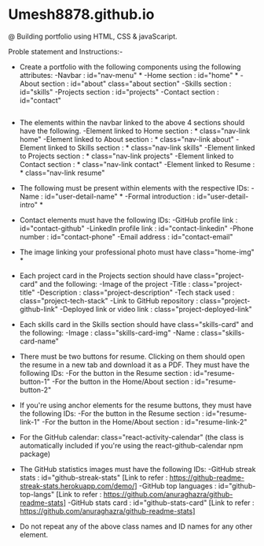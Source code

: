 # Umesh8878.github.io
@ Building portfolio using HTML, CSS & javaScaript.

Proble statement and Instructions:-
* Create a portfolio with the following components using the following attributes:
    -Navbar : id="nav-menu" *
    -Home section : id="home" *
    -About section : id="about" class="about section"
    -Skills section : id="skills"
    -Projects section : id="projects"
    -Contact section : id="contact"
    
<img href="images/navbar.png">

* The elements within the navbar linked to the above 4 sections should have the following.
    -Element linked to Home section : * class="nav-link home"
    -Element linked to About section : * class="nav-link about"
    -Element linked to Skills section : * class="nav-link skills"
    -Element linked to Projects section : * class="nav-link projects"
    -Element linked to Contact section : * class="nav-link contact"
    -Element linked to Resume : * class="nav-link resume"


*  The following must be present within elements with the respective IDs:
    -Name : id="user-detail-name" *
    -Formal introduction : id="user-detail-intro" *

*  Contact elements must have the following IDs:
    -GitHub profile link : id="contact-github"
    -LinkedIn profile link : id="contact-linkedin"
    -Phone number : id="contact-phone"
    -Email address : id="contact-email"

*  The image linking your professional photo must have class="home-img" *

* Each project card in the Projects section should have class="project-card" and the following:
    -Image of the project
    -Title : class="project-title"
    -Description : class="project-description"
    -Tech stack used : class="project-tech-stack"
    -Link to GitHub repository : class="project-github-link"
    -Deployed link or video link : class="project-deployed-link"

* Each skills card in the Skills section should have class="skills-card" and the following:
    -Image : class="skills-card-img"
    -Name : class="skills-card-name"

*   There must be two buttons for resume. Clicking on them should open the resume in a new tab and download it as a PDF. They must have the following IDs:
    -For the button in the Resume section : id="resume-button-1"
    -For the button in the Home/About section : id="resume-button-2"

*   If you're using anchor elements for the resume buttons, they must have the following IDs:
    -For the button in the Resume section : id="resume-link-1"
    -For the button in the Home/About section : id="resume-link-2"

*   For the GitHub calendar: class="react-activity-calendar" (the class is automatically included if you're using the react-github-calendar npm package)

*   The GitHub statistics images must have the following IDs:
    -GitHub streak stats : id="github-streak-stats" [Link to refer : https://github-readme-streak-stats.herokuapp.com/demo/]
    -GitHub top languages : id="github-top-langs" [Link to refer : https://github.com/anuraghazra/github-readme-stats]
    -GitHub stats card : id="github-stats-card" [Link to refer : https://github.com/anuraghazra/github-readme-stats]

*   Do not repeat any of the above class names and ID names for any other element.
